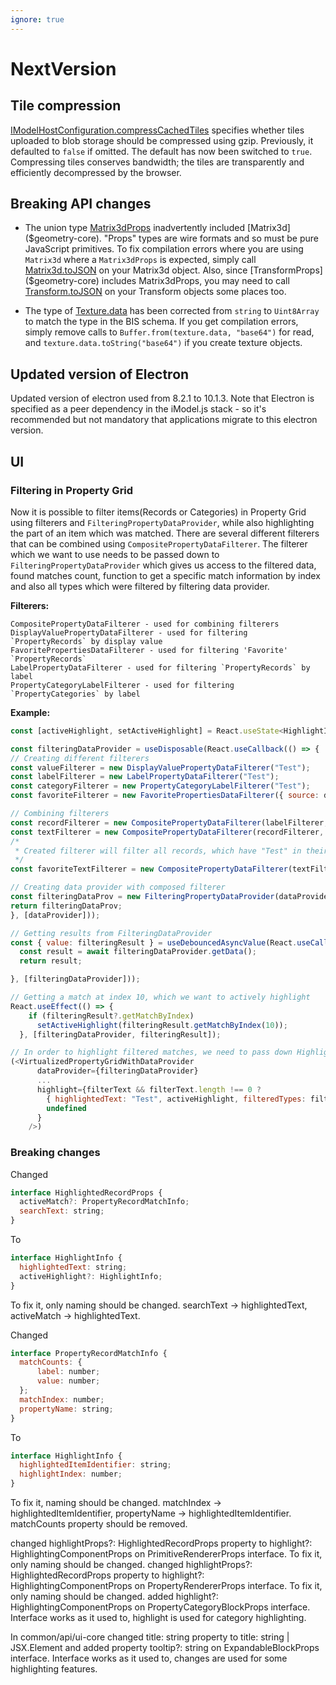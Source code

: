 ```yaml
---
ignore: true
---
```

# NextVersion

## Tile compression

[IModelHostConfiguration.compressCachedTiles]($backend) specifies whether tiles uploaded to blob storage should be compressed using gzip. Previously, it defaulted to `false` if omitted. The default has now been switched to `true`. Compressing tiles conserves bandwidth; the tiles are transparently and efficiently decompressed by the browser.

## Breaking API changes

* The union type [Matrix3dProps]($geometry-core) inadvertently included [Matrix3d]($geometry-core). "Props" types are wire formats and so must be pure JavaScript primitives. To fix compilation errors where you are using `Matrix3d` where a `Matrix3dProps` is expected, simply call [Matrix3d.toJSON]($geometry-core) on your Matrix3d object. Also, since [TransformProps]($geometry-core) includes Matrix3dProps, you may need to call [Transform.toJSON]($geometry-core) on your Transform objects some places too.

* The type of [Texture.data]($backend) has been corrected from `string` to `Uint8Array` to match the type in the BIS schema. If you get compilation errors, simply remove calls to `Buffer.from(texture.data, "base64")` for read, and `texture.data.toString("base64")` if you create texture objects.

## Updated version of Electron

Updated version of electron used from 8.2.1 to 10.1.3. Note that Electron is specified as a peer dependency in the iModel.js stack - so it's recommended but not mandatory that applications migrate to this electron version.

## UI

### Filtering in Property Grid

Now it is possible to filter items(Records or Categories) in Property Grid using filterers and `FilteringPropertyDataProvider`, while also highlighting the part of an item which was matched. There are several different filterers that can be combined using `CompositePropertyDataFilterer`. The filterer which we want to use needs to be passed down to `FilteringPropertyDataProvider` which gives us access to the filtered data, found matches count, function to get a specific match information by index and also all types which were filtered by filtering data provider.

**Filterers:**

```list
CompositePropertyDataFilterer - used for combining filterers
DisplayValuePropertyDataFilterer - used for filtering `PropertyRecords` by display value
FavoritePropertiesDataFilterer - used for filtering 'Favorite' `PropertyRecords`
LabelPropertyDataFilterer - used for filtering `PropertyRecords` by label
PropertyCategoryLabelFilterer - used for filtering `PropertyCategories` by label
```

**Example:**

```JavaScript
const [activeHighlight, setActiveHighlight] = React.useState<HighlightInfo>();

const filteringDataProvider = useDisposable(React.useCallback(() => {
// Creating different filterers
const valueFilterer = new DisplayValuePropertyDataFilterer("Test");
const labelFilterer = new LabelPropertyDataFilterer("Test");
const categoryFilterer = new PropertyCategoryLabelFilterer("Test");
const favoriteFilterer = new FavoritePropertiesDataFilterer({ source: dataProvider, favoritesScope: FAVORITES_SCOPE, isActive: true });

// Combining filterers
const recordFilterer = new CompositePropertyDataFilterer(labelFilterer, CompositeFilterType.Or, valueFilterer);
const textFilterer = new CompositePropertyDataFilterer(recordFilterer, CompositeFilterType.Or, categoryFilterer);
/*
 * Created filterer will filter all records, which have "Test" in their label or displayValue and are 'Favorite' and all categories which have "Test" in their label and are 'Favorite'
 */
const favoriteTextFilterer = new CompositePropertyDataFilterer(textFilterer, CompositeFilterType.And, favoriteFilterer);

// Creating data provider with composed filterer
const filteringDataProv = new FilteringPropertyDataProvider(dataProvider, favoriteTextFilterer);
return filteringDataProv;
}, [dataProvider]));

// Getting results from FilteringDataProvider
const { value: filteringResult } = useDebouncedAsyncValue(React.useCallback(async () => {
  const result = await filteringDataProvider.getData();
  return result;

}, [filteringDataProvider]));

// Getting a match at index 10, which we want to actively highlight
React.useEffect(() => {
    if (filteringResult?.getMatchByIndex)
      setActiveHighlight(filteringResult.getMatchByIndex(10));
  }, [filteringDataProvider, filteringResult]);
```

```JavaScript
// In order to highlight filtered matches, we need to pass down HighlightingComponentProps with {filteredTypes?: FilteredType[]} to VirtualizedPropertyGridWithDataProvider
(<VirtualizedPropertyGridWithDataProvider
      dataProvider={filteringDataProvider}
      ...
      highlight={filterText && filterText.length !== 0 ?
        { highlightedText: "Test", activeHighlight, filteredTypes: filteringResult?.filteredTypes }:
        undefined
      }
    />)
```

### Breaking changes

Changed

```JavaScript
interface HighlightedRecordProps {
  activeMatch?: PropertyRecordMatchInfo;
  searchText: string;
}
```

To

```JavaScript
interface HighlightInfo {
  highlightedText: string;
  activeHighlight?: HighlightInfo;
}
```

To fix it, only naming should be changed. searchText -> highlightedText, activeMatch -> highlightedText.

Changed

```JavaScript
interface PropertyRecordMatchInfo {
  matchCounts: {
      label: number;
      value: number;
  };
  matchIndex: number;
  propertyName: string;
}
```

To

```JavaScript
interface HighlightInfo {
  highlightedItemIdentifier: string;
  highlightIndex: number;
}
```

To fix it, naming should be changed. matchIndex -> highlightedItemIdentifier, propertyName -> highlightedItemIdentifier. matchCounts property should be removed.

changed highlightProps?: HighlightedRecordProps property to highlight?: HighlightingComponentProps on PrimitiveRendererProps interface. To fix it, only naming should be changed.
changed highlightProps?: HighlightedRecordProps property to highlight?: HighlightingComponentProps on PropertyRendererProps interface. To fix it, only naming should be changed.
added highlight?: HighlightingComponentProps on PropertyCategoryBlockProps interface. Interface works as it used to, highlight is used for category highlighting.

In common/api/ui-core changed title: string property to title: string | JSX.Element and added property tooltip?: string on ExpandableBlockProps interface. Interface works as it used to, changes are used for some highlighting features.
